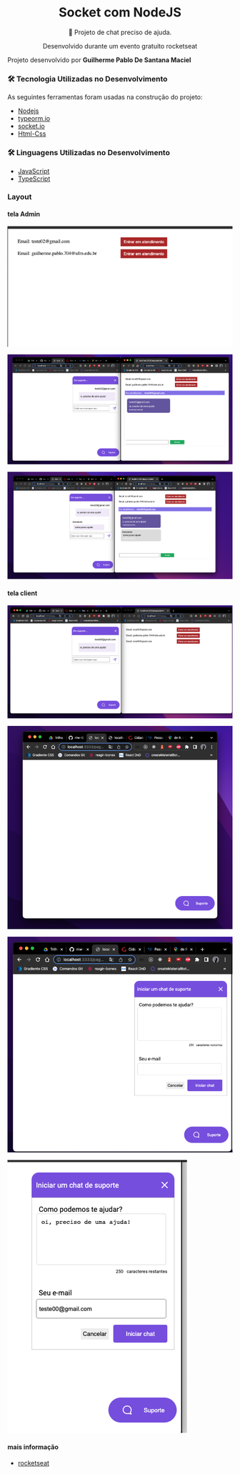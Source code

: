
<h1 align="center">Socket com NodeJS</h1>
<p align="center">🚀 Projeto de chat preciso de ajuda.</p>
<p align="center">Desenvolvido durante um evento gratuito rocketseat</p>

Projeto desenvolvido por <strong> Guilherme Pablo De Santana Maciel </strong> 

### 🛠 Tecnologia Utilizadas no Desenvolvimento 

As seguintes ferramentas foram usadas na construção do projeto:
 
- [Nodejs](https://nodejs.org/en/)      
- [typeorm.io](https://typeorm.io/)
- [socket.io](https://socket.io/)
- [Html-Css]()

###  🛠 Linguagens Utilizadas no Desenvolvimento 

- [JavaScript](https://javascript.info/document)      
- [TypeScript](https://www.typescriptlang.org/docs/)


### Layout

#### tela Admin
![Layout](https://github.com/PabloSanttana/socket-nodejs/blob/master/images/img1.png)

![Layout](https://github.com/PabloSanttana/socket-nodejs/blob/master/images/img6.png)

![Layout](https://github.com/PabloSanttana/socket-nodejs/blob/master/images/img7.png)

#### tela client


![Layout](https://github.com/PabloSanttana/socket-nodejs/blob/master/images/img5.png)

![Layout](https://github.com/PabloSanttana/socket-nodejs/blob/master/images/img2.png)

![Layout](https://github.com/PabloSanttana/socket-nodejs/blob/master/images/img3.png)

![Layout](https://github.com/PabloSanttana/socket-nodejs/blob/master/images/img4.png)



#### mais informação
- [rocketseat](https://www.rocketseat.com.br/)
